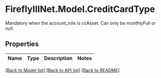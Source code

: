 # FireflyIIINet.Model.CreditCardType
Mandatory when the account_role is ccAsset. Can only be monthlyFull or null.

## Properties

Name | Type | Description | Notes
------------ | ------------- | ------------- | -------------

[[Back to Model list]](../README.md#documentation-for-models) [[Back to API list]](../README.md#documentation-for-api-endpoints) [[Back to README]](../README.md)

